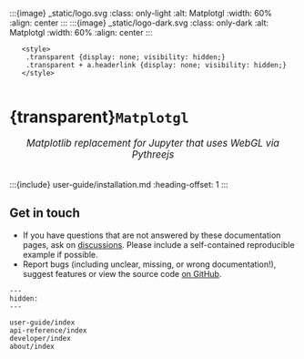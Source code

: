 :::{image} _static/logo.svg
:class: only-light
:alt: Matplotgl
:width: 60%
:align: center
:::
:::{image} _static/logo-dark.svg
:class: only-dark
:alt: Matplotgl
:width: 60%
:align: center
:::

```{raw} html
   <style>
    .transparent {display: none; visibility: hidden;}
    .transparent + a.headerlink {display: none; visibility: hidden;}
   </style>
```

```{role} transparent
```

# {transparent}`Matplotgl`

<div style="font-size:1.2em;font-style:italic;color:var(--pst-color-text-muted);text-align:center;">
  Matplotlib replacement for Jupyter that uses WebGL via Pythreejs
  </br></br>
</div>

:::{include} user-guide/installation.md
:heading-offset: 1
:::

## Get in touch

- If you have questions that are not answered by these documentation pages, ask on [discussions](https://github.com/scipp/matplotgl/discussions). Please include a self-contained reproducible example if possible.
- Report bugs (including unclear, missing, or wrong documentation!), suggest features or view the source code [on GitHub](https://github.com/scipp/matplotgl).

```{toctree}
---
hidden:
---

user-guide/index
api-reference/index
developer/index
about/index
```
